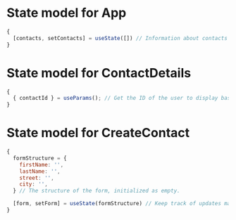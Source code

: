 # State model for App 
```js
{
  [contacts, setContacts] = useState([]) // Information about contacts as fetched from API, will be passed to other components as props
}
```

# State model for ContactDetails
```js
{
  { contactId } = useParams(); // Get the ID of the user to display based on url
}
```

# State model for CreateContact
```js
{
  formStructure = {
    firstName: '',
    lastName: '',
    street: '',
    city: '',
  } // The structure of the form, initialized as empty.

  [form, setForm] = useState(formStructure) // Keep track of updates made to the form
}
```
